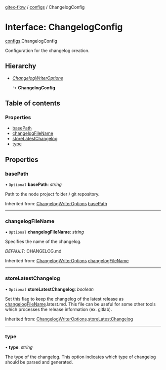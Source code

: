 [gitex-flow](../README.md) / [configs](../modules/configs.md) / ChangelogConfig

# Interface: ChangelogConfig

[configs](../modules/configs.md).ChangelogConfig

Configuration for the changelog creation.

## Hierarchy

* [*ChangelogWriterOptions*](changelog.changelogwriteroptions.md)

  ↳ **ChangelogConfig**

## Table of contents

### Properties

- [basePath](configs.changelogconfig.md#basepath)
- [changelogFileName](configs.changelogconfig.md#changelogfilename)
- [storeLatestChangelog](configs.changelogconfig.md#storelatestchangelog)
- [type](configs.changelogconfig.md#type)

## Properties

### basePath

• `Optional` **basePath**: *string*

Path to the node project folder / git repository.

Inherited from: [ChangelogWriterOptions](changelog.changelogwriteroptions.md).[basePath](changelog.changelogwriteroptions.md#basepath)

___

### changelogFileName

• `Optional` **changelogFileName**: *string*

Specifies the name of the changelog.

*DEFAULT*: CHANGELOG.md

Inherited from: [ChangelogWriterOptions](changelog.changelogwriteroptions.md).[changelogFileName](changelog.changelogwriteroptions.md#changelogfilename)

___

### storeLatestChangelog

• `Optional` **storeLatestChangelog**: *boolean*

Set this flag to keep the changelog of the latest release as [changelogFileName](configs.changelogconfig.md#changelogfilename).latest.md.
This file can be useful for some other tools which processes the release information (ex. gitlab).

Inherited from: [ChangelogWriterOptions](changelog.changelogwriteroptions.md).[storeLatestChangelog](changelog.changelogwriteroptions.md#storelatestchangelog)

___

### type

• **type**: *string*

The type of the changelog.
This option indicates which type of changelog should be parsed and generated.
